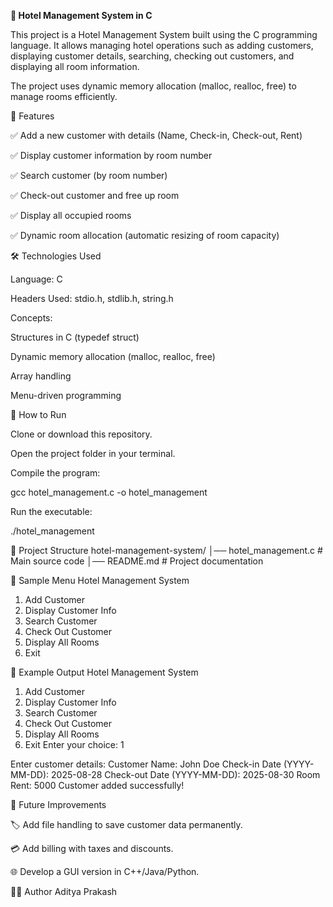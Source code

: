 **🏨 Hotel Management System in C**

This project is a Hotel Management System built using the C programming language.
It allows managing hotel operations such as adding customers, displaying customer details, searching, checking out customers, and displaying all room information.

The project uses dynamic memory allocation (malloc, realloc, free) to manage rooms efficiently.

📌 Features

✅ Add a new customer with details (Name, Check-in, Check-out, Rent)

✅ Display customer information by room number

✅ Search customer (by room number)

✅ Check-out customer and free up room

✅ Display all occupied rooms

✅ Dynamic room allocation (automatic resizing of room capacity)

🛠️ Technologies Used

Language: C

Headers Used: stdio.h, stdlib.h, string.h

Concepts:

Structures in C (typedef struct)

Dynamic memory allocation (malloc, realloc, free)

Array handling

Menu-driven programming

🚀 How to Run

Clone or download this repository.

Open the project folder in your terminal.

Compile the program:

gcc hotel_management.c -o hotel_management


Run the executable:

./hotel_management

📂 Project Structure
hotel-management-system/
│── hotel_management.c    # Main source code
│── README.md             # Project documentation

📖 Sample Menu
Hotel Management System
1. Add Customer
2. Display Customer Info
3. Search Customer
4. Check Out Customer
5. Display All Rooms
6. Exit

📸 Example Output
Hotel Management System
1. Add Customer
2. Display Customer Info
3. Search Customer
4. Check Out Customer
5. Display All Rooms
6. Exit
Enter your choice: 1

Enter customer details:
Customer Name: John Doe
Check-in Date (YYYY-MM-DD): 2025-08-28
Check-out Date (YYYY-MM-DD): 2025-08-30
Room Rent: 5000
Customer added successfully!

📖 Future Improvements

🏷️ Add file handling to save customer data permanently.

💳 Add billing with taxes and discounts.

🌐 Develop a GUI version in C++/Java/Python.

👨‍💻 Author
Aditya Prakash
